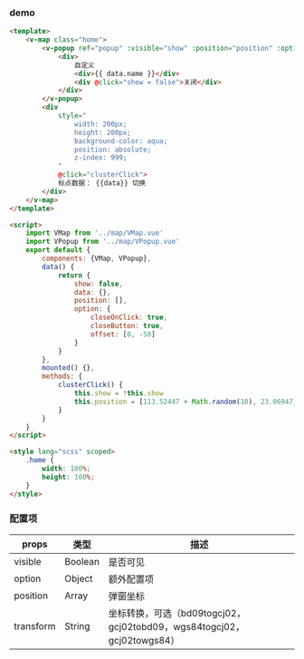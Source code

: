 ### demo

```html
<template>
	<v-map class="home">
		<v-popup ref="popup" :visible="show" :position="position" :option="option">
			<div>
				自定义
				<div>{{ data.name }}</div>
				<div @click="show = false">关闭</div>
			</div>
		</v-popup>
		<div
			style="
				width: 200px;
				height: 200px;
				background-color: aqua;
				position: absolute;
				z-index: 999;
			"
			@click="clusterClick">
			标点数据： {{data}} 切换
		</div>
	</v-map>
</template>

<script>
	import VMap from '../map/VMap.vue'
	import VPopup from '../map/VPopup.vue'
	export default {
		components: {VMap, VPopup},
		data() {
			return {
				show: false,
				data: {},
				position: [],
				option: {
					closeOnClick: true,
					closeButton: true,
					offset: [0, -50]
				}
			}
		},
		mounted() {},
		methods: {
			clusterClick() {
				this.show = !this.show
				this.position = [113.52447 + Math.random(10), 23.06947]
			}
		}
	}
</script>

<style lang="scss" scoped>
	.home {
		width: 100%;
		height: 100%;
	}
</style>
```

### 配置项

| props | 类型 | 描述 |
| --- | --- | --- |
| visible | Boolean | 是否可见 |
| option | Object | 额外配置项 |
| position | Array | 弹窗坐标 |
| transform | String | 坐标转换，可选（bd09togcj02，gcj02tobd09，wgs84togcj02，gcj02towgs84） |
